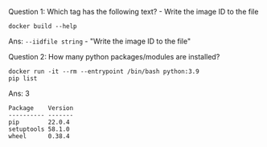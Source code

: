 Question 1:
Which tag has the following text? - Write the image ID to the file
```
docker build --help
```
Ans: `--iidfile string` - "Write the image ID to the file"

Question 2:
How many python packages/modules are installed?

```
docker run -it --rm --entrypoint /bin/bash python:3.9
pip list
```

Ans: 3
```
Package    Version
---------- -------
pip        22.0.4
setuptools 58.1.0
wheel      0.38.4
```

